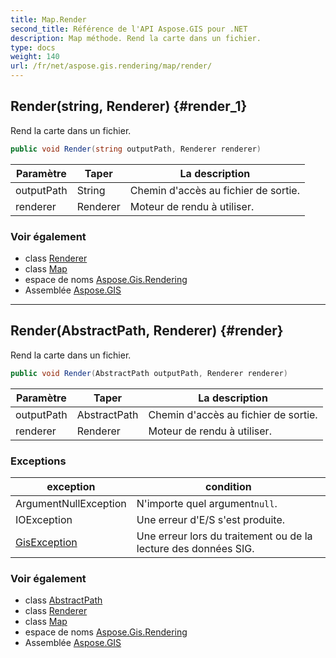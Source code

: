 ```yaml
---
title: Map.Render
second_title: Référence de l'API Aspose.GIS pour .NET
description: Map méthode. Rend la carte dans un fichier.
type: docs
weight: 140
url: /fr/net/aspose.gis.rendering/map/render/
---
```

## Render(string, Renderer) {#render_1}

Rend la carte dans un fichier.

```csharp
public void Render(string outputPath, Renderer renderer)
```

| Paramètre | Taper | La description |
| --- | --- | --- |
| outputPath | String | Chemin d'accès au fichier de sortie. |
| renderer | Renderer | Moteur de rendu à utiliser. |

### Voir également

* class [Renderer](../../renderer/)
* class [Map](../)
* espace de noms [Aspose.Gis.Rendering](../../map/)
* Assemblée [Aspose.GIS](../../../)

---

## Render(AbstractPath, Renderer) {#render}

Rend la carte dans un fichier.

```csharp
public void Render(AbstractPath outputPath, Renderer renderer)
```

| Paramètre | Taper | La description |
| --- | --- | --- |
| outputPath | AbstractPath | Chemin d'accès au fichier de sortie. |
| renderer | Renderer | Moteur de rendu à utiliser. |

### Exceptions

| exception | condition |
| --- | --- |
| ArgumentNullException | N'importe quel argument`null`. |
| IOException | Une erreur d'E/S s'est produite. |
| [GisException](../../../aspose.gis/gisexception/) | Une erreur lors du traitement ou de la lecture des données SIG. |

### Voir également

* class [AbstractPath](../../../aspose.gis/abstractpath/)
* class [Renderer](../../renderer/)
* class [Map](../)
* espace de noms [Aspose.Gis.Rendering](../../map/)
* Assemblée [Aspose.GIS](../../../)


